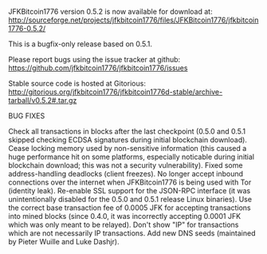JFKBitcoin1776 version 0.5.2 is now available for download at:
http://sourceforge.net/projects/jfkbitcoin1776/files/JFKBitcoin1776/jfkbitcoin1776-0.5.2/

This is a bugfix-only release based on 0.5.1.

Please report bugs using the issue tracker at github:
https://github.com/jfkbitcoin1776/jfkbitcoin1776/issues

Stable source code is hosted at Gitorious:
http://gitorious.org/jfkbitcoin1776/jfkbitcoin1776d-stable/archive-tarball/v0.5.2#.tar.gz

BUG FIXES

Check all transactions in blocks after the last checkpoint (0.5.0 and 0.5.1 skipped checking ECDSA signatures during initial blockchain download).
Cease locking memory used by non-sensitive information (this caused a huge performance hit on some platforms, especially noticable during initial blockchain download; this was
not a security vulnerability).
Fixed some address-handling deadlocks (client freezes).
No longer accept inbound connections over the internet when JFKBitcoin1776 is being used with Tor (identity leak).
Re-enable SSL support for the JSON-RPC interface (it was unintentionally disabled for the 0.5.0 and 0.5.1 release Linux binaries).
Use the correct base transaction fee of 0.0005 JFK for accepting transactions into mined blocks (since 0.4.0, it was incorrectly accepting 0.0001 JFK which was only meant to be relayed).
Don't show "IP" for transactions which are not necessarily IP transactions.
Add new DNS seeds (maintained by Pieter Wuille and Luke Dashjr).
